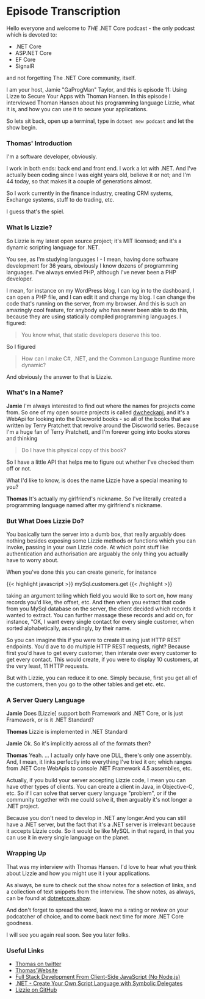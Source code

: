 # Episode Transcription

Hello everyone and welcome to _THE_ .NET Core podcast - the only podcast which is devoted to:

- .NET Core
- ASP.NET Core
- EF Core
- SignalR

and not forgetting The .NET Core community, itself.

I am your host, Jamie "GaProgMan" Taylor, and this is episode 11: Using Lizze to Secure Your Apps with Thoman Hansen. In this episode I interviewed Thoman Hansen about his programming language Lizzie, what it is, and how you can use it to secure your applications.

So lets sit back, open up a terminal, type in `dotnet new podcast` and let the show begin.

### Thomas' Introduction

I'm a software developer, obviously.

I work in both ends: back end and front end. I work a lot with .NET. And I've actually been coding since I was eight years old, believe it or not; and I'm 44 today, so that makes it a couple of generations almost.

So I work currently in the finance industry, creating CRM systems, Exchange systems, stuff to do trading, etc. 

I guess that's the spiel.

### What Is Lizzie?

So Lizzie is my latest open source project; it's MIT licensed; and it's a dynamic scripting language for .NET.

You see, as I'm studying languages I - I mean, having done software development for 36 years, obviously I know dozens of programming languages. I've always envied PHP, although I've never been a PHP developer.

I mean, for instance on my WordPress blog, I can log in to the dashboard, I can open a PHP file, and I can edit it and change my blog. I can change the code that's running on the server, from my browser. And this is such an amazingly cool feature, for anybody who has never been able to do this, because they are using statically compiled programming languages. I figured:

> You know what, that static developers deserve this too.

So I figured

> How can I make C#, .NET, and the Common Language Runtime more dynamic?

And obviously the answer to that is Lizzie.

### What's In a Name?

**Jamie**
I'm always interested to find out where the names for projects come from. So one of my open source projects is called [dwcheckapi](https://dwcheckapi.azurewebsites.net/swagger/), and it's a WebApi for looking into the Discworld books - so all of the books that are written by Terry Pratchett that revolve around the Discworld series. Because I'm a huge fan of Terry Pratchett, and I'm forever going into books stores and thinking

> Do I have this physical copy of this book?

So I have a little API that helps me to figure out whether I've checked them off or not.

What I'd like to know, is does the name Lizzie have a special meaning to you?

**Thomas**
It's actually my girlfriend's nickname. So I've literally created a programming language named after my girlfriend's nickname.

### But What Does Lizzie Do?

You basically turn the server into a dumb box, that really arguably does nothing besides exposing some Lizzie methods or functions which you can invoke, passing in your own Lizzie code. At which point stuff like authentication and authorisation are arguably the only thing you actually have to worry about.

When you've done this you can create generic, for instance

{{< highlight javascript >}}
mySql.customers.get
{{< /highlight >}}

taking an argument telling which field you would like to sort on, how many records you'd like, the offset, etc. And then when you extract that code from you MySql database on the server, the client decided which records it wanted to extract. You can further massage these records and add on, for instance, "OK, I want every single contact for every single customer, when sorted alphabetically, ascendingly, by their name.

So you can imagine this if you were to create it using just HTTP REST endpoints. You'd ave to do multiple HTTP REST requests, right? Because first you'd have to get every customer, then interate over every customer to get every contact. This would create, if you were to display 10 customers, at the very least, 11 HTTP requests.

But with Lizzie, you can reduce it to one. Simply because, first you get all of the customers, then you go to the other tables and get etc. etc.

### A Server Query Language

**Jamie**
Does [Lizzie] support both Framework and .NET Core, or is just Framework, or is it .NET Standard?

**Thomas**
Lizzie is implemented in .NET Standard

**Jamie**
Ok. So it's implicitly across all of the formats then?

**Thomas**
Yeah.
...
I actually only have one DLL, there's only one assembly. And, I mean, it links perfectly into everything I've tried it on; which ranges from .NET Core WebApis to console .NET Framework 4.5 assemblies, etc.

Actually, if you build your server accepting Lizzie code, I mean you can have other types of clients. You can create a client in Java, in Objective-C, etc. So if I can solve that server query language "problem", or if the community together with me could solve it, then arguably it's not longer a .NET project.

Because you don't need to develop in .NET any longer.And you can still have a .NET server, but the fact that it's a .NET server is irrelevant because it accepts Lizzie code. So it would be like MySQL in that regard, in that you can use it in every single language on the planet.

### Wrapping Up

That was my interview with Thomas Hansen. I'd love to hear what you think about Lizzie and how you might use it i your applications.

As always, be sure to check out the show notes for a selection of links, and a collection of text snippets from the interview. The show notes, as always, can be found at [dotnetcore.show](https://dotnetcore.show/).

And don't forget to spread the word, leave me a rating or review on your podcatcher of choice, and to come back next time for more .NET Core goodness.

I will see you again real soon. See you later folks.

### Useful Links

- [Thomas on twitter](https://twitter.com/@MisterGaiasoul)
- [Thomas'Website](https://gaiasoul.com/vision/)
- [Full Stack Development From Client-Side JavaScript (No Node.js)](https://dzone.com/articles/full-stack-development-from-client-side-javascript/)
- [.NET - Create Your Own Script Language with Symbolic Delegates](https://msdn.microsoft.com/en-us/magazine/mt830373/)
- [Lizzie on GitHub](https://github.com/polterguy/lizzie/)
